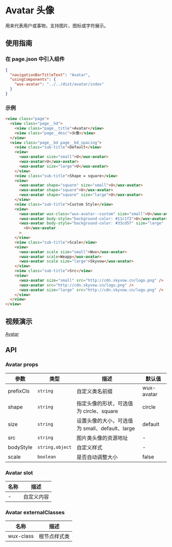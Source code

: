 # Avatar 头像

用来代表用户或事物，支持图片、图标或字符展示。

## 使用指南

### 在 page.json 中引入组件

```json
{
  "navigationBarTitleText": "Avatar",
  "usingComponents": {
    "wux-avatar": "../../dist/avatar/index"
  }
}
```

### 示例

```html
<view class="page">
  <view class="page__hd">
    <view class="page__title">Avatar</view>
    <view class="page__desc">头像</view>
  </view>
  <view class="page__bd page__bd_spacing">
    <view class="sub-title">Default</view>
    <view>
      <wux-avatar size="small">U</wux-avatar>
      <wux-avatar>U</wux-avatar>
      <wux-avatar size="large">U</wux-avatar>
    </view>
    <view class="sub-title">Shape = square</view>
    <view>
      <wux-avatar shape="square" size="small">U</wux-avatar>
      <wux-avatar shape="square">U</wux-avatar>
      <wux-avatar shape="square" size="large">U</wux-avatar>
    </view>
    <view class="sub-title">Custom Style</view>
    <view>
      <wux-avatar wux-class="wux-avatar--custom" size="small">U</wux-avatar>
      <wux-avatar body-style="background-color: #11c1f3">U</wux-avatar>
      <wux-avatar body-style="background-color: #33cd5f" size="large"
        >U</wux-avatar
      >
    </view>
    <view class="sub-title">Scale</view>
    <view>
      <wux-avatar scale size="small">Wux</wux-avatar>
      <wux-avatar scale>Weapp</wux-avatar>
      <wux-avatar scale size="large">Skyvow</wux-avatar>
    </view>
    <view class="sub-title">Src</view>
    <view>
      <wux-avatar size="small" src="http://cdn.skyvow.cn/logo.png" />
      <wux-avatar src="http://cdn.skyvow.cn/logo.png" />
      <wux-avatar size="large" src="http://cdn.skyvow.cn/logo.png" />
    </view>
  </view>
</view>
```

## 视频演示

[Avatar](./_media/avatar.mp4 ':include :type=iframe width=375px height=667px')

## API

### Avatar props

| 参数      | 类型            | 描述                                           | 默认值     |
| --------- | --------------- | ---------------------------------------------- | ---------- |
| prefixCls | `string`        | 自定义类名前缀                                 | wux-avatar |
| shape     | `string`        | 指定头像的形状，可选值为 circle、square        | circle     |
| size      | `string`        | 设置头像的大小，可选值为 small、default、large | default    |
| src       | `string`        | 图片类头像的资源地址                           | -          |
| bodyStyle | `string,object` | 自定义样式                                     | -          |
| scale     | `boolean`       | 是否自动调整大小                               | false      |

### Avatar slot

| 名称 | 描述       |
| ---- | ---------- |
| -    | 自定义内容 |

### Avatar externalClasses

| 名称      | 描述         |
| --------- | ------------ |
| wux-class | 根节点样式类 |
